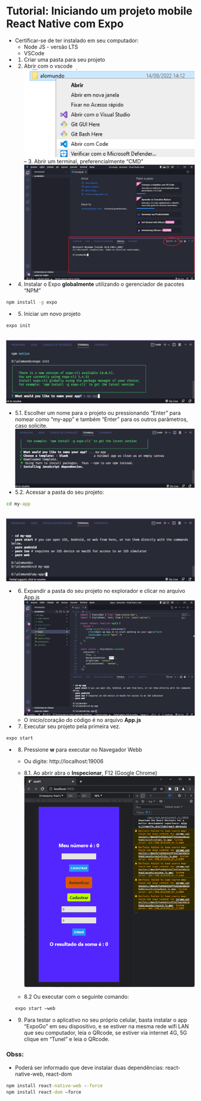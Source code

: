 # Tutorial: Iniciando um projeto mobile React Native com Expo
- Certificar-se de ter instalado em seu computador:
    - Node JS - versão LTS
    - VSCode
- 1. Criar uma pasta para seu projeto
- 2. Abrir com o vscode
<br>![Print1](./imgs/print1.png)
– 3. Abrir um terminal, preferencialmente “CMD”
<br>![Print1](./imgs/print2.png)
- 4. Instalar o Expo **globalmente** utilizando o gerenciador de pacotes “NPM”
```cmd
npm install -g expo
```
- 5. Iniciar um novo projeto
```cmd
expo init
```
<br>![Print1](./imgs/print3.png)
- 5.1. Escolher um nome para o projeto ou pressionando “Enter” para nomear como “my-app” e também “Enter” para os outros parâmetros, caso solicite.
<br>![Print1](./imgs/print4.png)
- 5.2. Acessar a pasta do seu projeto:
```cmd
cd my-app
```
<br>![Print1](./imgs/print5.png)
- 6. Expandir a pasta do seu projeto no explorador e clicar no arquivo App.js
<br>![Print1](./imgs/print6.png)
    - O inicio/coração do código é no arquivo **App.js**
- 7. Executar seu projeto pela primeira vez.
```cmd
expo start
```
- 8. Pressione **w** para executar no Navegador Webb
    - Ou digite: http://localhost:19006
    - 8.1. Ao abrir abra o **Inspecionar**, F12 (Google Chrome)
<br>![Print](./app/assets/print1.png)

    - 8.2 Ou executar com o seguinte comando:
    ```cmd
    expo start –web
    ```
- 9. Para testar o aplicativo no seu próprio celular, basta instalar o app “ExpoGo” em seu dispositivo, e se estiver na mesma rede wifi LAN que seu computador, leia o QRcode, se estiver via internet 4G, 5G clique em “Tunel” e leia o QRcode.

### Obss:
- Poderá ser informado que deve instalar duas dependências: react-native-web, react-dom
```cmd
npm install react-native-web --force
npm install react-dom –force
```